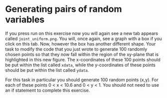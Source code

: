 # Generating pairs of random variables

If you press run on this exercise now you will again see a new tab appears called `joint_uniform.png`.  You will, once again, see a graph with a box if you click on this tab.  Now, however the box has another different shape.  Your task to modify the code that you just wrote to generate 100 randomly chosen points so that they now fall within the region of the xy-plane that is highlighted in this new figure.  The x-coordinates of these 100 points should be put within the list called `xdata`, while the y-coordinates of these points should be put within the list called `ydata`.  

For this task in particular you should generate 100 random points (x,y).  For each of these points 0 < x < 10.6 and 0 < y < 1.   You should not need to use an if statement to complete this exercise.

